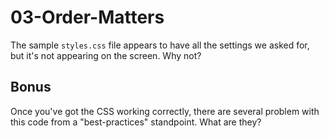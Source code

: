 # 03-Order-Matters

The sample `styles.css` file appears to have all the settings we asked for, but it's not appearing on the screen. Why not? 

## Bonus

Once you've got the CSS working correctly, there are several problem with this code from a "best-practices" standpoint. What are they?
